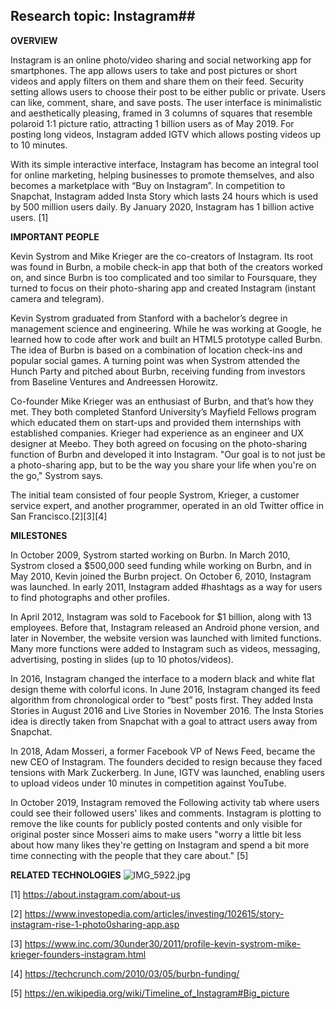 ## Research topic: Instagram##





**OVERVIEW**

Instagram is an online photo/video sharing and social networking app for smartphones. The app allows users to take and post pictures or short videos and apply filters on them and share them on their feed. Security setting allows users to choose their post to be either public or private. Users can like, comment, share, and save posts. The user interface is minimalistic and aesthetically pleasing, framed in 3 columns of squares that resemble polaroid 1:1 picture ratio, attracting 1 billion users as of May 2019. For posting long videos, Instagram added IGTV which allows posting videos up to 10 minutes. 

With its simple interactive interface, Instagram has become an integral tool for online marketing, helping businesses to promote themselves, and also becomes a marketplace with “Buy on Instagram”. In competition to Snapchat, Instagram added Insta Story which lasts 24 hours which is used by 500 million users daily. By January 2020, Instagram has 1 billion active users. [1]




**IMPORTANT PEOPLE**

Kevin Systrom and Mike Krieger are the co-creators of Instagram. Its root was found in Burbn, a mobile check-in app that both of the creators worked on, and since Burbn is too complicated and too similar to Foursquare, they turned to focus on their photo-sharing app and created Instagram (instant camera and telegram).

Kevin Systrom graduated from Stanford with a bachelor’s degree in management science and engineering. While he was working at Google, he learned how to code after work and built an HTML5 prototype called Burbn. The idea of Burbn is based on a combination of location check-ins and popular social games. A turning point was when Systrom attended the Hunch Party and pitched about Burbn, receiving funding from investors from Baseline Ventures and Andreessen Horowitz.

Co-founder Mike Krieger was an enthusiast of Burbn, and that’s how they met. They both completed Stanford University’s Mayfield Fellows program which educated them on start-ups and provided them internships with established companies. Krieger had experience as an engineer and UX designer at Meebo. They both agreed on focusing on the photo-sharing function of Burbn and developed it into Instagram. "Our goal is to not just be a photo-sharing app, but to be the way you share your life when you're on the go," Systrom says. 

The initial team consisted of four people Systrom, Krieger, a customer service expert, and another programmer, operated in an old Twitter office in San Francisco.[2][3][4]



**MILESTONES**

In October 2009, Systrom started working on Burbn. In March 2010, Systrom closed a $500,000 seed funding while working on Burbn, and in May 2010, Kevin joined the Burbn project. On October 6, 2010, Instagram was launched. In early 2011, Instagram added #hashtags as a way for users to find photographs and other profiles. 

In April 2012, Instagram was sold to Facebook for $1 billion, along with 13 employees. Before that, Instagram released an Android phone version, and later in November, the website version was launched with limited functions. Many more functions were added to Instagram such as videos, messaging, advertising, posting in slides (up to 10 photos/videos). 

In 2016, Instagram changed the interface to a modern black and white flat design theme with colorful icons. In June 2016, Instagram changed its feed algorithm from chronological order to “best” posts first. They added Insta Stories in August 2016 and Live Stories in November 2016. The Insta Stories idea is directly taken from Snapchat with a goal to attract users away from Snapchat.

In 2018, Adam Mosseri, a former Facebook VP of News Feed, became the new CEO of Instagram. The founders decided to resign because they faced tensions with Mark Zuckerberg. In June, IGTV was launched, enabling users to upload videos under 10 minutes in competition against YouTube. 

In October 2019, Instagram removed the Following activity tab where users could see their followed users' likes and comments. Instagram is plotting to remove the like counts for publicly posted contents and only visible for original poster since Mosseri aims to make users "worry a little bit less about how many likes they're getting on Instagram and spend a bit more time connecting with the people that they care about." [5]



**RELATED TECHNOLOGIES**
![IMG_5922.jpg]({{site.baseurl}}/IMG_5922.jpg)



[1]  https://about.instagram.com/about-us

[2] https://www.investopedia.com/articles/investing/102615/story-instagram-rise-1-photo0sharing-app.asp

[3] https://www.inc.com/30under30/2011/profile-kevin-systrom-mike-krieger-founders-instagram.html

[4] https://techcrunch.com/2010/03/05/burbn-funding/

[5] https://en.wikipedia.org/wiki/Timeline_of_Instagram#Big_picture

